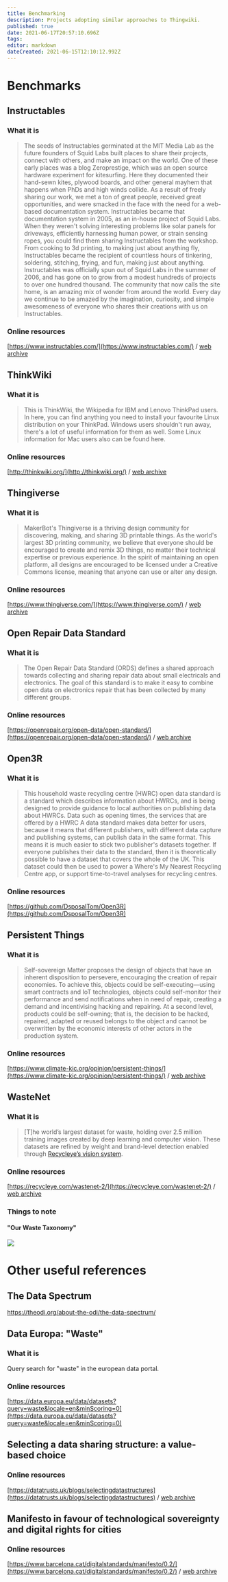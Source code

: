 ```yaml
---
title: Benchmarking
description: Projects adopting similar approaches to Thingwiki.
published: true
date: 2021-06-17T20:57:10.696Z
tags: 
editor: markdown
dateCreated: 2021-06-15T12:10:12.992Z
---
```


# Benchmarks

## Instructables

### What it is

> The seeds of Instructables germinated at the MIT Media Lab as the future founders of Squid Labs built places to share their projects, connect with others, and make an impact on the world. One of these early places was a blog Zeroprestige, which was an open source hardware experiment for kitesurfing. Here they documented their hand-sewn kites, plywood boards, and other general mayhem that happens when PhDs and high winds collide.
> As a result of freely sharing our work, we met a ton of great people, received great opportunities, and were smacked in the face with the need for a web-based documentation system.
> Instructables became that documentation system in 2005, as an in-house project of Squid Labs. When they weren't solving interesting problems like solar panels for driveways, efficiently harnessing human power, or strain sensing ropes, you could find them sharing Instructables from the workshop. From cooking to 3d printing, to making just about anything fly, Instructables became the recipient of countless hours of tinkering, soldering, stitching, frying, and fun, making just about anything.
> Instructables was officially spun out of Squid Labs in the summer of 2006, and has gone on to grow from a modest hundreds of projects to over one hundred thousand. The community that now calls the site home, is an amazing mix of wonder from around the world. Every day we continue to be amazed by the imagination, curiosity, and simple awesomeness of everyone who shares their creations with us on Instructables.

### Online resources

[https://www.instructables.com/](https://www.instructables.com/) / [web archive](https://web.archive.org/web/20210616034816/https://www.instructables.com/)

## ThinkWiki

### What it is

> This is ThinkWiki, the Wikipedia for IBM and Lenovo ThinkPad users. In here, you can find anything you need to install your favourite Linux distribution on your ThinkPad. Windows users shouldn't run away, there's a lot of useful information for them as well. Some Linux information for Mac users also can be found here. 

### Online resources

[http://thinkwiki.org/](http://thinkwiki.org/) / [web archive](https://web.archive.org/web/20210515150512/http://www.thinkwiki.org/wiki/)

## Thingiverse

### What it is

> MakerBot's Thingiverse is a thriving design community for discovering, making, and sharing 3D printable things. As the world's largest 3D printing community, we believe that everyone should be encouraged to create and remix 3D things, no matter their technical expertise or previous experience. In the spirit of maintaining an open platform, all designs are encouraged to be licensed under a Creative Commons license, meaning that anyone can use or alter any design. 

### Online resources

[https://www.thingiverse.com/](https://www.thingiverse.com/) / [web archive](https://web.archive.org/web/20210617150215/https://www.thingiverse.com/)

## Open Repair Data Standard

### What it is

> The Open Repair Data Standard (ORDS) defines a shared approach towards collecting and sharing repair data about small electricals and electronics. The goal of this standard is to make it easy to combine open data on electronics repair that has been collected by many different groups.

### Online resources

[https://openrepair.org/open-data/open-standard/](https://openrepair.org/open-data/open-standard/) / [web archive](https://web.archive.org/web/20210226093415/https://openrepair.org/open-data/open-standard/)

## Open3R

### What it is

> This household waste recycling centre (HWRC) open data standard is a standard which describes information about HWRCs, and is being designed to provide guidance to local authorities on publishing data about HWRCs. Data such as opening times, the services that are offered by a HWRC A data standard makes data better for users, because it means that different publishers, with different data capture and publishing systems, can publish data in the same format. This means it is much easier to stick two publisher's datasets together. If everyone publishes their data to the standard, then it is theoretically possible to have a dataset that covers the whole of the UK. This dataset could then be used to power a Where's My Nearest Recycling Centre app, or support time-to-travel analyses for recycling centres.

### Online resources

[https://github.com/DsposalTom/Open3R](https://github.com/DsposalTom/Open3R)

## Persistent Things

### What it is

> Self-sovereign Matter proposes the design of objects that have an inherent disposition to persevere, encouraging the creation of repair economies. To achieve this, objects could be self-executing—using smart contracts and IoT technologies, objects could self-monitor their performance and send notifications when in need of repair, creating a demand and incentivising hacking and repairing. At a second level, products could be self-owning; that is, the decision to be hacked, repaired, adapted or reused belongs to the object and cannot be overwritten by the economic interests of other actors in the production system.

### Online resources

[https://www.climate-kic.org/opinion/persistent-things/](https://www.climate-kic.org/opinion/persistent-things/) / [web archive](https://web.archive.org/web/20210118061611/https://www.climate-kic.org/opinion/persistent-things/)

## WasteNet

### What it is

> [T]he world’s largest dataset for waste, holding over 2.5 million training images created by deep learning and computer vision.
These datasets are refined by weight and brand-level detection enabled through [Recycleye’s vision system](https://recycleye.com/artificial-intelligence-total-waste/).

### Online resources 

[https://recycleye.com/wastenet-2/](https://recycleye.com/wastenet-2/) / [web archive](https://web.archive.org/web/20210615121437/https://recycleye.com/wastenet-2/)


### Things to note

#### "Our Waste Taxonomy"

![](https://web.archive.org/web/20210615121547/https://secureservercdn.net/160.153.138.219/k58.7f8.myftpupload.com/wp-content/uploads/2020/12/Screenshot-2020-12-03-at-3.07.41-PM.png)

# Other useful references

## The Data Spectrum

https://theodi.org/about-the-odi/the-data-spectrum/

## Data Europa: "Waste"

### What it is

Query search for "waste" in the european data portal.

### Online resources

[https://data.europa.eu/data/datasets?query=waste&locale=en&minScoring=0](https://data.europa.eu/data/datasets?query=waste&locale=en&minScoring=0)

## Selecting a data sharing structure: a value-based choice

### Online resources

[https://datatrusts.uk/blogs/selectingdatastructures](https://datatrusts.uk/blogs/selectingdatastructures) / [web archive](https://web.archive.org/web/20201126191404/https://datatrusts.uk/blogs/selectingdatastructures) 

## Manifesto in favour of technological sovereignty and digital rights for cities

### Online resources

[https://www.barcelona.cat/digitalstandards/manifesto/0.2/](https://www.barcelona.cat/digitalstandards/manifesto/0.2/) / [web archive](https://web.archive.org/web/20201118173333/https://www.barcelona.cat/digitalstandards/manifesto/0.2/) 